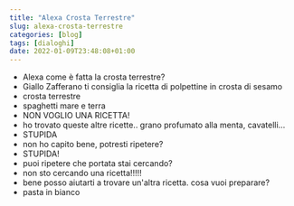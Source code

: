 ```yaml
---
title: "Alexa Crosta Terrestre"
slug: alexa-crosta-terrestre
categories: [blog]
tags: [dialoghi]
date: 2022-01-09T23:48:08+01:00
---
```

- Alexa come è fatta la crosta terrestre?
- Giallo Zafferano ti consiglia la ricetta di polpettine in crosta di sesamo
- crosta terrestre
- spaghetti mare e terra
- NON VOGLIO UNA RICETTA!
- ho trovato queste altre ricette.. grano profumato alla menta, cavatelli...
- STUPIDA
- non ho capito bene, potresti ripetere?
- STUPIDA!
- puoi ripetere che portata stai cercando?
- non sto cercando una ricetta!!!!!
- bene posso aiutarti a trovare un'altra ricetta. cosa vuoi preparare?
- pasta in bianco
